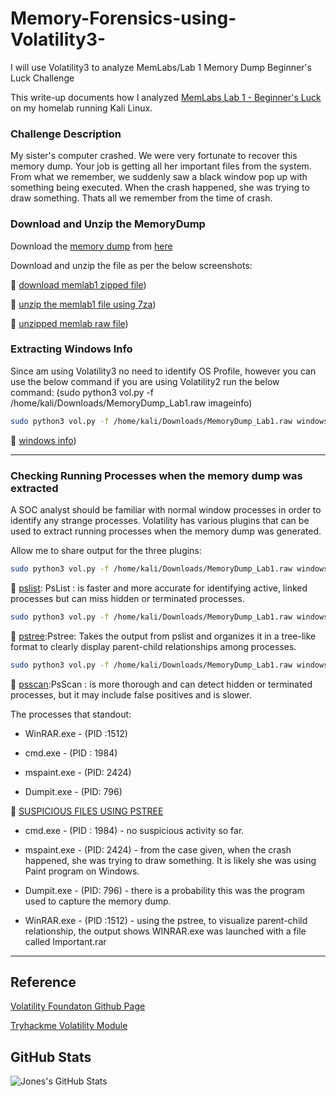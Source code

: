 # Memory-Forensics-using-Volatility3-
I will use Volatility3 to analyze MemLabs/Lab 1 Memory Dump Beginner's Luck Challenge

This write-up documents how I analyzed [MemLabs Lab 1 - Beginner's Luck](https://github.com/stuxnet999/MemLabs/tree/master/Lab%201) on my homelab running Kali Linux.

###  Challenge Description
My sister's computer crashed. We were very fortunate to recover this memory dump. Your job is getting all her important files from the system. From what we remember, we suddenly saw a black window pop up with something being executed. When the crash happened, she was trying to draw something. Thats all we remember from the time of crash.



### Download and Unzip the MemoryDump
Download the [memory dump](https://mega.nz/#!6l4BhKIb!l8ATZoliB_ULlvlkESwkPiXAETJEF7p91Gf9CWuQI70) from [here](https://mega.nz/#!6l4BhKIb!l8ATZoliB_ULlvlkESwkPiXAETJEF7p91Gf9CWuQI70)

Download and unzip the file as per the below screenshots:

📸 [download memlab1 zipped file](https://github.com/Jones-Waka/Volatility/blob/screenshots/INSTALL%20SYSTEM%20DEPENDENCIES.JPG))

📸 [unzip the memlab1 file using 7za](https://github.com/Jones-Waka/Volatility/blob/screenshots/INSTALL%20SYSTEM%20DEPENDENCIES.JPG))

📸 [unzipped memlab raw file](https://github.com/Jones-Waka/Volatility/blob/screenshots/INSTALL%20SYSTEM%20DEPENDENCIES.JPG))


### Extracting Windows Info
Since am using Volatility3 no need to identify OS Profile, however you can use the below command if you are using Volatility2 run the below command:
(sudo python3 vol.py -f /home/kali/Downloads/MemoryDump_Lab1.raw imageinfo)


```bash
sudo python3 vol.py -f /home/kali/Downloads/MemoryDump_Lab1.raw windows.info
```

📸 [windows info](https://github.com/Jones-Waka/Volatility))

---

###  Checking Running Processes when the memory dump was extracted
A SOC analyst should be familiar with normal window processes in order to identify any strange processes. Volatility has various plugins that can be used to extract running processes when the memory dump was generated.

Allow me to share output for the three plugins:

```bash
sudo python3 vol.py -f /home/kali/Downloads/MemoryDump_Lab1.raw windows.pslist
```
📸 [pslist](https://github.com/Jones-Waka/Volatility/blob): PsList : is faster and more accurate for identifying active, linked processes but can miss hidden or terminated processes.
```bash
sudo python3 vol.py -f /home/kali/Downloads/MemoryDump_Lab1.raw windows.pstree
```
📸 [pstree](https://github.com/Jones-Waka/Volatility/blob):Pstree: Takes the output from pslist and organizes it in a tree-like format to clearly display parent-child relationships among processes.
```bash
sudo python3 vol.py -f /home/kali/Downloads/MemoryDump_Lab1.raw windows.psscan
```
📸 [psscan](https://github.com/Jones-Waka/Volatility/blob):PsScan : is more thorough and can detect hidden or terminated processes, but it may include false positives and is slower.


  The processes that standout:
 
 - WinRAR.exe  - (PID :1512) 
 
-  cmd.exe     - (PID : 1984)
 
-  mspaint.exe - (PID: 2424)
 
-  Dumpit.exe  - (PID: 796)

📸 [SUSPICIOUS FILES USING PSTREE](https://github.com/Jones-Waka/Volatility/blob/)

- cmd.exe     - (PID : 1984) - no suspicious activity so far.

- mspaint.exe - (PID: 2424) - from the case given, when the crash happened, she was trying to draw something. It is likely she was using Paint program on Windows.

- Dumpit.exe  - (PID: 796) - there is a probability this was the program used to capture the memory dump.

- WinRAR.exe  - (PID :1512) - using the pstree, to visualize parent-child relationship, the output shows WINRAR.exe was launched with a file called Important.rar

---


##  Reference

[Volatility Foundaton Github Page](https://github.com/volatilityfoundation/volatility/wiki/installation)

[Tryhackme Volatility Module](https://tryhackme.com/room/volatility)

##  GitHub Stats  

![Jones's GitHub Stats](https://github-readme-stats.vercel.app/api?username=Jones-Waka&show_icons=true&theme=radical) 
